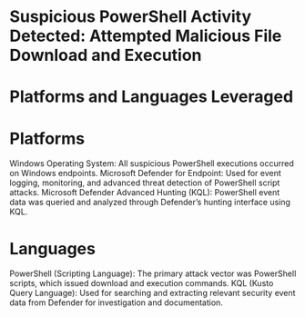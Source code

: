 # Suspicious PowerShell Activity Detected: Attempted Malicious File Download and Execution
# Platforms and Languages Leveraged
# Platforms
Windows Operating System: All suspicious PowerShell executions occurred on Windows endpoints.
Microsoft Defender for Endpoint: Used for event logging, monitoring, and advanced threat detection of PowerShell script attacks.
Microsoft Defender Advanced Hunting (KQL): PowerShell event data was queried and analyzed through Defender’s hunting interface using KQL.
# Languages
PowerShell (Scripting Language): The primary attack vector was PowerShell scripts, which issued download and execution commands.
KQL (Kusto Query Language): Used for searching and extracting relevant security event data from Defender for investigation and documentation.




